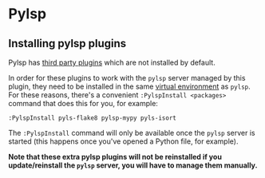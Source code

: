 # Pylsp

## Installing pylsp plugins

Pylsp has [third party plugins](https://github.com/python-lsp/python-lsp-server#3rd-party-plugins) which are not installed by default.

In order for these plugins to work with the `pylsp` server managed by this plugin, they need to be installed in the same [virtual environment](https://docs.python.org/3/library/venv.html) as `pylsp`. For these reasons, there's a convenient `:PylspInstall <packages>` command that does this for you, for example:

```vim
:PylspInstall pyls-flake8 pylsp-mypy pyls-isort
```

The `:PylspInstall` command will only be available once the `pylsp` server is started (this happens once you've opened a
Python file, for example).

**Note that these extra pylsp plugins will not be reinstalled if you update/reinstall the `pylsp` server, you will have to manage
them manually.**
